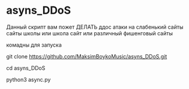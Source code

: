 # asyns_DDoS
Данный скрипт вам пожет ДЕЛАТЬ ддос атаки на слабенький сайты сайты школы или школа сайт или различный фишенговый сайты 

комадны для запуска 

git clone https://github.com/MaksimBoykoMusic/asyns_DDoS.git 

cd asyns_DDoS

python3 async.py
